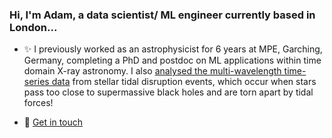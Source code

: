 ### Hi, I'm Adam, a data scientist/ ML engineer currently based in London... 

- ✨ I previously worked as an astrophysicist for 6 years at MPE, Garching, Germany, completing a PhD and postdoc on ML applications within time domain X-ray astronomy. I also [analysed the multi-wavelength time-series data](https://ui.adsabs.harvard.edu/search/p_=0&q=malyali&sort=date%20desc%2C%20bibcode%20desc) from stellar tidal disruption events, which occur when stars pass too close to supermassive black holes and are torn apart by tidal forces!

- 💬 [Get in touch](https://www.linkedin.com/in/adam-malyali/)

